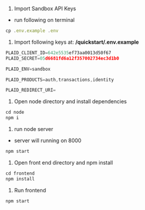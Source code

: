 1. Import Sandbox API Keys
- run following on terminal

```jsx
cp .env.example .env
```

1. Import following keys at: **/quickstart/.env.example** 

```jsx
PLAID_CLIENT_ID=642e5535ef73aa0013d50f67
PLAID_SECRET=05d6681fd6a12f357002734ec3d1b0

PLAID_ENV=sandbox

PLAID_PRODUCTS=auth,transactions,identity

PLAID_REDIRECT_URI=
```

1. Open node directory and install dependencies

```jsx
cd node
npm i
```

1. run node server
- server will running on 8000

```jsx
npm start
```

1. Open front end directory and npm install

```jsx
cd frontend
npm install
```

1. Run frontend

```jsx
npm start
```
